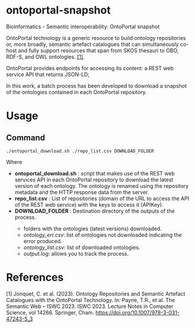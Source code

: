 # ontoportal-snapshot
Bioinformatics - Semantic interoperability: OntoPortal snapshot 

OntoPortal technology is a generic resource to build ontology repositories or, more broadly, semantic artefact catalogues that can simultaneously co-host and fully support resources that span from SKOS thesauri to OBO, RDF-S, and OWL ontologies. [[1]](#1).

OntoPortal provides endpoints for accessing its content: a REST web service API that returns JSON-LD;

In this work, a batch process has been developed to download a snapshot of the ontologies contained in each OntoPortal repository.

# Usage
## Command
`./ontoportal_download.sh ./repo_list.csv DOWNLOAD_FOLDER`

Where

<ul>
  <li><b>ontoportal_download.sh</b> : script that makes use of the REST web services API in each OntoPortal repository to download the latest version of each ontology. The ontology is renamed using the repository metadata and the HTTP response data from the server.</li>
  <li><b>repo_list.csv</b> : List of repositories (domain of the URL to access the API of the REST web service) with the keys to access it (APIKey).</li>
  <li><b>DOWNLOAD_FOLDER</b> : Destination directory of the outputs of the process.</li>
  <ul>
    <li>folders with the ontologies (latest versions) downloaded.</li>
    <li><i>ontology_err.csv</i>: list of ontologies not downloaded indicating the error produced.</li>
    <li><i>ontology_list.csv</i>: list of downloaded ontologies.</li>
    <li><i>output.log</i>: allows you to track the process.</li>
  </ul>
</ul>

# References
<a id="1">[1]</a> 
Jonquet, C. et al. (2023). Ontology Repositories and Semantic Artefact Catalogues with the OntoPortal Technology. In: Payne, T.R., et al. The Semantic Web – ISWC 2023. ISWC 2023. Lecture Notes in Computer Science, vol 14266. Springer, Cham. https://doi.org/10.1007/978-3-031-47243-5_3
